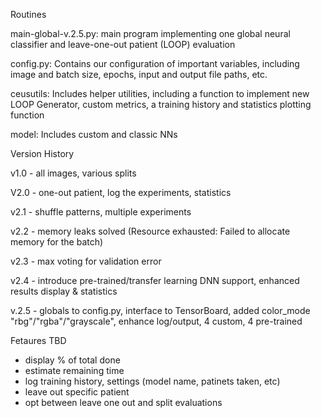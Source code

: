Routines


main-global-v.2.5.py: main program implementing one global neural classifier and leave-one-out patient (LOOP) evaluation

config.py: Contains our configuration of important variables, including image and batch size, epochs, input and output file paths, etc.

ceusutils: Includes helper utilities, including a function to implement new LOOP Generator, custom metrics, a training history and statistics plotting function

model: Includes custom and classic NNs


Version History

v1.0 - all images, various splits

V2.0 - one-out patient, log the experiments, statistics

v2.1 - shuffle patterns, multiple experiments

v2.2 - memory leaks solved (Resource exhausted:  Failed to allocate memory for the batch)

v2.3 - max voting for validation error

v2.4 - introduce pre-trained/transfer learning DNN support, enhanced results display & statistics   

v.2.5 - globals to config.py, interface to TensorBoard, added color_mode "rbg"/"rgba"/"grayscale", enhance log/output, 4 custom,  4 pre-trained 


Fetaures TBD

- display % of total done
- estimate remaining time
- log training history, settings (model name, patinets taken, etc)
- leave out specific patient
- opt between leave one out and split evaluations
